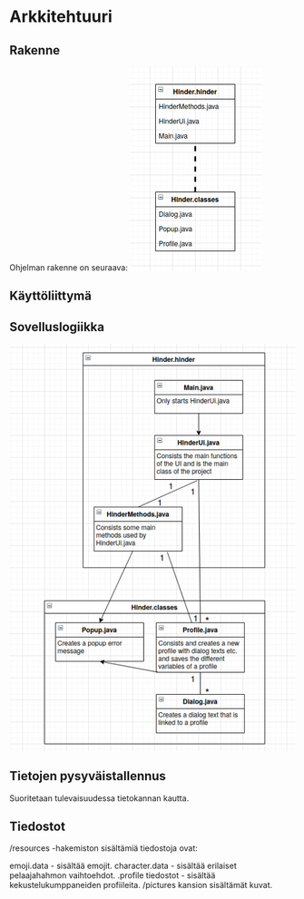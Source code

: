 # Arkkitehtuuri
## Rakenne
Ohjelman rakenne on seuraava:
![alt text](https://github.com/Schamppu/ot-harjoitustyo/blob/master/documentation/logic.png)

## Käyttöliittymä

## Sovelluslogiikka
![alt text](https://github.com/Schamppu/ot-harjoitustyo/blob/master/documentation/classes.png)

## Tietojen pysyväistallennus
Suoritetaan tulevaisuudessa tietokannan kautta.

## Tiedostot
/resources -hakemiston sisältämiä tiedostoja ovat:

emoji.data - sisältää emojit.
character.data - sisältää erilaiset pelaajahahmon vaihtoehdot.
.profile tiedostot - sisältää kekustelukumppaneiden profiileita.
/pictures kansion sisältämät kuvat.
